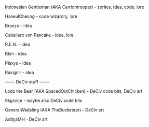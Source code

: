 Indonesian Gentleman (AKA Carriontrooper) - sprites, idea, code, lore

HaneulCheong - code wizardry, lore

Bronze - idea

Caballero von Pancake - idea, lore

R.E.N. - idea

Bleh - idea

Plaxys - idea

Ravignir - idea

----- DeCiv stuff -----

Lodo the Bear (AKA SpacedOutChicken) - DeCiv code bits, DeCiv art

9kgsrice - maybe also DeCiv code bits

GeneralWadaling (AKA TheBucketeer) - DeCiv art

AdityaMH - DeCiv art
